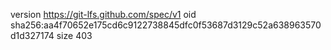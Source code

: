 version https://git-lfs.github.com/spec/v1
oid sha256:aa4f70652e175cd6c9122738845dfc0f53687d3129c52a638963570d1d327174
size 403
